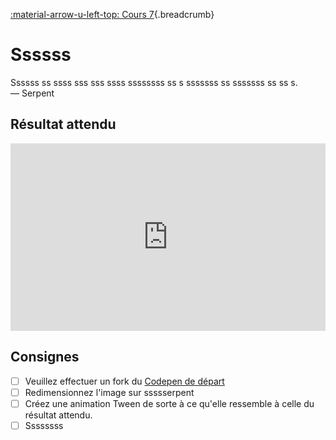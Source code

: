 [:material-arrow-u-left-top: Cours 7](../cours07.md){.breadcrumb}

# Ssssss

Ssssss ss ssss sss sss ssss ssssssss ss s sssssss ss sssssss ss ss s.<br>
— Serpent

## Résultat attendu

<iframe class="aspect-2-1" height="300" style="width: 100%;" scrolling="no" title="Phaser - Exercice - Tween (PUBLIC)" src="https://codepen.io/tim-momo/embed/VwoKrgv?default-tab=html%2Cresult&theme-id=50173" frameborder="no" loading="lazy" allowtransparency="true" allowfullscreen="true">
  See the Pen <a href="https://codepen.io/tim-momo/pen/VwoKrgv">
  Phaser - Exercice - Tween (PUBLIC)</a> by TIM Montmorency (<a href="https://codepen.io/tim-momo">@tim-momo</a>)
  on <a href="https://codepen.io">CodePen</a>.
</iframe>

## Consignes

* [ ] Veuillez effectuer un fork du [Codepen de départ](https://codepen.io/tim-momo/pen/YzmGpJB)
* [ ] Redimensionnez l'image sur ssssserpent
* [ ] Créez une animation Tween de sorte à ce qu'elle ressemble à celle du résultat attendu.
* [ ] Ssssssss
